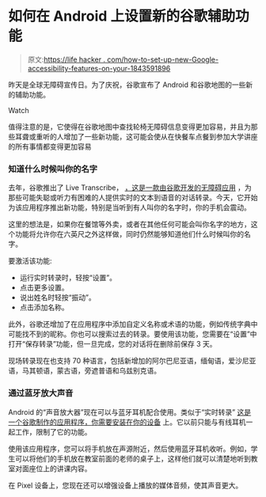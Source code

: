 # 如何在 Android 上设置新的谷歌辅助功能

> 原文:[https://life hacker . com/how-to-set-up-new-Google-accessibility-features-on-your-1843591896](https://lifehacker.com/how-to-set-up-new-google-accessibility-features-on-your-1843591896)

昨天是全球无障碍宣传日。为了庆祝，谷歌宣布了 Android 和谷歌地图的一些新的辅助功能。

Watch

值得注意的是，它使得在谷歌地图中查找轮椅无障碍信息变得更加容易，并且为那些耳聋或重听的人增加了一些新功能，这可能会使从在快餐车点餐到参加大学讲座的所有事情都变得更加容易

### 知道什么时候叫你的名字

去年，谷歌推出了 Live Transcribe， [，这是一款由谷歌开发的无障碍应用](https://play.google.com/store/apps/details?id=com.google.audio.hearing.visualization.accessibility.scribe&hl=en_US) ，为那些可能失聪或听力有困难的人提供实时的文本到语音的对话转录。今天，它开始为该应用程序推出新功能，特别是当听到有人叫你的名字时，你的手机会震动。

这里的想法是，如果你在餐馆等外卖，或者在其他任何可能会叫你名字的地方，这个功能将允许你在六英尺之外这样做，同时仍然能够知道他们什么时候叫你的名字。

要激活该功能:

*   运行实时转录时，轻按“设置”。
*   点击更多设置。
*   说出姓名时轻按“振动”。
*   点击添加名称。

此外，谷歌还增加了在应用程序中添加自定义名称或术语的功能，例如传统字典中可能找不到的昵称。你也可以搜索过去的转录。要使用该功能，您需要在“设置”中打开“保存转录”功能，但一旦完成，您的对话将在删除前保存 3 天。

现场转录现在也支持 70 种语言，包括新增加的阿尔巴尼亚语，缅甸语，爱沙尼亚语，马其顿语，蒙古语，旁遮普语和乌兹别克语。

### 通过蓝牙放大声音

Android 的“声音放大器”现在可以与蓝牙耳机配合使用。类似于“实时转录” [这是一个谷歌制作的应用程序，你需要安装在你的设备](https://play.google.com/store/apps/details?id=com.google.android.accessibility.soundamplifier) 上。它以前只能与有线耳机一起工作，限制了它的功能。

使用该应用程序，您可以将手机放在声源附近，然后使用蓝牙耳机收听。例如，学生可以将他们的手机放在教室前面的老师的桌子上，这样他们就可以清楚地听到教室对面座位上的讲课内容。

在 Pixel 设备上，您现在还可以增强设备上播放的媒体音频，使其声音更大。